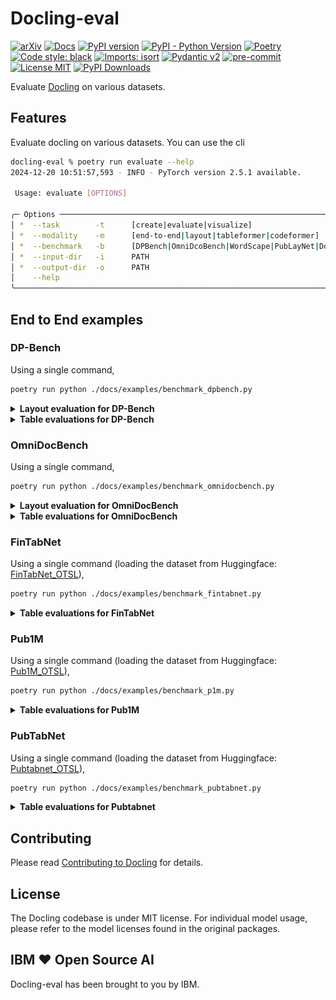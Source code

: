 # Docling-eval


[![arXiv](https://img.shields.io/badge/arXiv-2408.09869-b31b1b.svg)](https://arxiv.org/abs/2408.09869)
[![Docs](https://img.shields.io/badge/docs-live-brightgreen)](https://ds4sd.github.io/docling/)
[![PyPI version](https://img.shields.io/pypi/v/docling)](https://pypi.org/project/docling/)
[![PyPI - Python Version](https://img.shields.io/pypi/pyversions/docling)](https://pypi.org/project/docling/)
[![Poetry](https://img.shields.io/endpoint?url=https://python-poetry.org/badge/v0.json)](https://python-poetry.org/)
[![Code style: black](https://img.shields.io/badge/code%20style-black-000000.svg)](https://github.com/psf/black)
[![Imports: isort](https://img.shields.io/badge/%20imports-isort-%231674b1?style=flat&labelColor=ef8336)](https://pycqa.github.io/isort/)
[![Pydantic v2](https://img.shields.io/endpoint?url=https://raw.githubusercontent.com/pydantic/pydantic/main/docs/badge/v2.json)](https://pydantic.dev)
[![pre-commit](https://img.shields.io/badge/pre--commit-enabled-brightgreen?logo=pre-commit&logoColor=white)](https://github.com/pre-commit/pre-commit)
[![License MIT](https://img.shields.io/github/license/DS4SD/docling)](https://opensource.org/licenses/MIT)
[![PyPI Downloads](https://static.pepy.tech/badge/docling/month)](https://pepy.tech/projects/docling)

Evaluate [Docling](https://github.com/DS4SD/docling) on various datasets.

## Features

Evaluate docling on various datasets. You can use the cli

```sh
docling-eval % poetry run evaluate --help
2024-12-20 10:51:57,593 - INFO - PyTorch version 2.5.1 available.

 Usage: evaluate [OPTIONS]

╭─ Options ───────────────────────────────────────────────────────────────────────────────────────────────────────────────────────────────────────────────────────────────────────────────────────────────────────────────────────────────────╮
│ *  --task        -t      [create|evaluate|visualize]                                                                Evaluation task [default: None] [required]                                                                              │
│ *  --modality    -m      [end-to-end|layout|tableformer|codeformer]                                                 Evaluation modality [default: None] [required]                                                                          │
│ *  --benchmark   -b      [DPBench|OmniDcoBench|WordScape|PubLayNet|DocLayNet|Pub1M|PubTabNet|FinTabNet|WikiTabNet]  Benchmark name [default: None] [required]                                                                               │
│ *  --input-dir   -i      PATH                                                                                       Input directory [default: None] [required]                                                                              │
│ *  --output-dir  -o      PATH                                                                                       Output directory [default: None] [required]                                                                             │
│    --help                                                                                                           Show this message and exit.                                                                                             │
╰─────────────────────────────────────────────────────────────────────────────────────────────────────────────────────────────────────────────────────────────────────────────────────────────────────────────────────────────────────────────╯
```

## End to End examples

### DP-Bench

Using a single command,

```sh
poetry run python ./docs/examples/benchmark_dpbench.py
```

<details>
<summary><b>Layout evaluation for DP-Bench</b></summary>
<br>

👉 Create the dataset,

```sh
poetry run evaluate -t create -m layout -b DPBench -i <location-of-dpbench> -o ./benchmarks/dpbench-layout
```

👉 Evaluate the dataset,

```sh
poetry run evaluate -t evaluate -m layout -b DPBench -i ./benchmarks/dpbench-layout -o ./benchmarks/dpbench-layout
```

| id |          label | MaP[0.5:0.95] |
| -- | -------------- | ------------- |
|  0 |    page_header |         0.151 |
|  1 |           text |         0.678 |
|  2 | section_header |         0.443 |
|  3 |       footnote |         0.221 |
|  4 |        picture |         0.761 |
|  5 |        caption |         0.458 |
|  6 |    page_footer |         0.344 |
|  7 | document_index |         0.755 |
|  8 |        formula |         0.066 |
|  9 |          table |         0.891 |
</details>

<details>
<summary><b>Table evaluations for DP-Bench</b></summary>
<br>

👉 Create the dataset,

```sh
poetry run evaluate -t create -m tableformer -b DPBench -i ./benchmarks/dpbench-original -o ./benchmarks/dpbench-dataset/tableformer
```

👉 Evaluate the dataset,

```sh
poetry run evaluate -t evaluate -m tableformer -b DPBench -i ./benchmarks/dpbench-dataset/tableformer -o ./benchmarks/dpbench-dataset/tableformer
```

👉 Visualise the dataset,

```sh
poetry run evaluate -t visualize -m tableformer -b DPBench -i ./benchmarks/dpbench-dataset/tableformer -o ./benchmarks/dpbench-dataset/tableformer
```

The final result can be visualised as,

![DPBench_TEDS](./docs/evaluations/evaluation_DPBench_tableformer.png)
</details>

### OmniDocBench

Using a single command,

```sh
poetry run python ./docs/examples/benchmark_omnidocbench.py
```

<details>
<summary><b>Layout evaluation for OmniDocBench</b></summary>
<br>

👉 Create the dataset,

```sh
poetry run evaluate -t create -m layout -b OmniDocBench -i ./benchmarks/omnidocbench-original -o ./benchmarks/omnidocbench-dataset/layout
```

👉 Evaluate the dataset,

```sh
poetry run evaluate -t evaluate -m layout -b OmniDocBench -i ./benchmarks/omnidocbench-dataset/layout -o ./benchmarks/omnidocbench-dataset/layout
```

👉 Visualise the dataset,

```sh
poetry run evaluate -t visualize -m tableformer -b OmniDocBench -i ./benchmarks/OmniDocBench-dataset/layout -o ./benchmarks/OmniDocBench-dataset/layout
```

|   index | label          |   Class mAP[0.5:0.95] |
|---------|----------------|-----------------------|
|      00 | picture        |                 0.293 |
|      01 | section_header |                 0.131 |
|      02 | text           |                 0.24  |
|      03 | footnote       |                 0.025 |
|      04 | caption        |                 0.107 |
|      05 | table          |                 0.693 |
|      06 | page_header    |                 0.1   |
|      07 | page_footer    |                 0.161 |
|      08 | formula        |                 0.038 |
</details>

<details>
<summary><b>Table evaluations for OmniDocBench</b></summary>
<br>

👉 Create the dataset,

```sh
poetry run evaluate -t create -m tableformer -b OmniDocBench -i ./benchmarks/omnidocbench-original -o ./benchmarks/omnidocbench-dataset/tableformer
```

👉 Evaluate the dataset,

```sh
poetry run evaluate -t evaluate -m tableformer -b OmniDocBench -i ./benchmarks/omnidocbench-dataset/tableformer -o ./benchmarks/omnidocbench-dataset/tableformer
```

👉 Visualise the dataset,

```sh
poetry run evaluate -t visualize -m tableformer -b OmniDocBench -i ./benchmarks/OmniDocBench-dataset/tableformer -o ./benchmarks/OmniDocBench-dataset/tableformer
```

The final result can be visualised as,

|   x0<=TEDS |   TEDS<=x1 |   prob [%] |   acc [%] |   1-acc [%] |   total |
|------------|------------|------------|-----------|-------------|---------|
|       0    |       0.05 |       0.61 |      0    |      100    |       2 |
|       0.05 |       0.1  |       0    |      0.61 |       99.39 |       0 |
|       0.1  |       0.15 |       0.61 |      0.61 |       99.39 |       2 |
|       0.15 |       0.2  |       0    |      1.21 |       98.79 |       0 |
|       0.2  |       0.25 |       1.82 |      1.21 |       98.79 |       6 |
|       0.25 |       0.3  |       1.82 |      3.03 |       96.97 |       6 |
|       0.3  |       0.35 |       1.52 |      4.85 |       95.15 |       5 |
|       0.35 |       0.4  |       1.21 |      6.36 |       93.64 |       4 |
|       0.4  |       0.45 |       0.91 |      7.58 |       92.42 |       3 |
|       0.45 |       0.5  |       0.61 |      8.48 |       91.52 |       2 |
|       0.5  |       0.55 |       0.91 |      9.09 |       90.91 |       3 |
|       0.55 |       0.6  |       2.42 |     10    |       90    |       8 |
|       0.6  |       0.65 |       2.73 |     12.42 |       87.58 |       9 |
|       0.65 |       0.7  |       4.24 |     15.15 |       84.85 |      14 |
|       0.7  |       0.75 |       8.18 |     19.39 |       80.61 |      27 |
|       0.75 |       0.8  |       9.39 |     27.58 |       72.42 |      31 |
|       0.8  |       0.85 |      10.91 |     36.97 |       63.03 |      36 |
|       0.85 |       0.9  |      11.21 |     47.88 |       52.12 |      37 |
|       0.9  |       0.95 |      23.64 |     59.09 |       40.91 |      78 |
|       0.95 |       1    |      17.27 |     82.73 |       17.27 |      57 |
</details>

### FinTabNet

Using a single command (loading the dataset from Huggingface: [FinTabNet_OTSL](https://huggingface.co/datasets/ds4sd/FinTabNet_OTSL)),

```sh
poetry run python ./docs/examples/benchmark_fintabnet.py
```

<details>
<summary><b>Table evaluations for FinTabNet</b></summary>
<br>

👉 Evaluate the dataset,

```sh
poetry run evaluate -t evaluate -m tableformer -b FinTabNet -i ./benchmarks/fintabnet-dataset/tableformer -o ./benchmarks/fintabnet-dataset/tableformer
```

👉 Visualise the dataset,

```sh
poetry run evaluate -t visualize -m tableformer -b FinTabNet -i ./benchmarks/fintabnet-dataset/tableformer -o ./benchmarks/fintabnet-dataset/tableformer
```

The final result (struct only here) can be visualised as,

|   x0<=TEDS |   TEDS<=x1 |   prob [%] |   acc [%] |   1-acc [%] |   total |
|------------|------------|------------|-----------|-------------|---------|
|       0    |       0.05 |       0    |      0    |      100    |       0 |
|       0.05 |       0.1  |       0.01 |      0    |      100    |       1 |
|       0.1  |       0.15 |       0.01 |      0.01 |       99.99 |       1 |
|       0.15 |       0.2  |       0.02 |      0.02 |       99.98 |       2 |
|       0.2  |       0.25 |       0    |      0.04 |       99.96 |       0 |
|       0.25 |       0.3  |       0    |      0.04 |       99.96 |       0 |
|       0.3  |       0.35 |       0    |      0.04 |       99.96 |       0 |
|       0.35 |       0.4  |       0    |      0.04 |       99.96 |       0 |
|       0.4  |       0.45 |       0.02 |      0.04 |       99.96 |       2 |
|       0.45 |       0.5  |       0.1  |      0.06 |       99.94 |      10 |
|       0.5  |       0.55 |       0.1  |      0.15 |       99.85 |      10 |
|       0.55 |       0.6  |       0.24 |      0.25 |       99.75 |      25 |
|       0.6  |       0.65 |       0.47 |      0.49 |       99.51 |      49 |
|       0.65 |       0.7  |       1.04 |      0.96 |       99.04 |     108 |
|       0.7  |       0.75 |       2.44 |      2    |       98    |     254 |
|       0.75 |       0.8  |       4.65 |      4.44 |       95.56 |     483 |
|       0.8  |       0.85 |      13.71 |      9.09 |       90.91 |    1425 |
|       0.85 |       0.9  |      21.2  |     22.8  |       77.2  |    2204 |
|       0.9  |       0.95 |      28.48 |     43.99 |       56.01 |    2961 |
|       0.95 |       1    |      27.53 |     72.47 |       27.53 |    2862 |
</details>

### Pub1M

Using a single command (loading the dataset from Huggingface: [Pub1M_OTSL](https://huggingface.co/datasets/ds4sd/Pub1M_OTSL)),

```sh
poetry run python ./docs/examples/benchmark_p1m.py
```

<details>
<summary><b>Table evaluations for Pub1M</b></summary>
<br>

👉 Evaluate the dataset,

```sh
poetry run evaluate -t evaluate -m tableformer -b Pub1M -i ./benchmarks/Pub1M-dataset/tableformer -o ./benchmarks/Pub1M-dataset/tableformer
```

👉 Visualise the dataset,

```sh
poetry run evaluate -t visualize -m tableformer -b Pub1M -i ./benchmarks/Pub1M-dataset/tableformer -o ./benchmarks/Pub1M-dataset/tableformer
```

|   x0<=TEDS |   TEDS<=x1 |   prob [%] |   acc [%] |   1-acc [%] |   total |
|------------|------------|------------|-----------|-------------|---------|
|       0    |       0.05 |        1.3 |       0   |       100   |      13 |
|       0.05 |       0.1  |        0.8 |       1.3 |        98.7 |       8 |
|       0.1  |       0.15 |        0.2 |       2.1 |        97.9 |       2 |
|       0.15 |       0.2  |        0.2 |       2.3 |        97.7 |       2 |
|       0.2  |       0.25 |        0   |       2.5 |        97.5 |       0 |
|       0.25 |       0.3  |        0   |       2.5 |        97.5 |       0 |
|       0.3  |       0.35 |        0.3 |       2.5 |        97.5 |       3 |
|       0.35 |       0.4  |        0   |       2.8 |        97.2 |       0 |
|       0.4  |       0.45 |        0.1 |       2.8 |        97.2 |       1 |
|       0.45 |       0.5  |        0.3 |       2.9 |        97.1 |       3 |
|       0.5  |       0.55 |        0.8 |       3.2 |        96.8 |       8 |
|       0.55 |       0.6  |        1.6 |       4   |        96   |      16 |
|       0.6  |       0.65 |        1.6 |       5.6 |        94.4 |      16 |
|       0.65 |       0.7  |        2.3 |       7.2 |        92.8 |      23 |
|       0.7  |       0.75 |        4.6 |       9.5 |        90.5 |      46 |
|       0.75 |       0.8  |       10.8 |      14.1 |        85.9 |     108 |
|       0.8  |       0.85 |       15.3 |      24.9 |        75.1 |     153 |
|       0.85 |       0.9  |       21.6 |      40.2 |        59.8 |     216 |
|       0.9  |       0.95 |       22.9 |      61.8 |        38.2 |     229 |
|       0.95 |       1    |       15.3 |      84.7 |        15.3 |     153 |
</details>

### PubTabNet

Using a single command (loading the dataset from Huggingface: [Pubtabnet_OTSL](https://huggingface.co/datasets/ds4sd/Pubtabnet_OTSL)),

```sh
poetry run python ./docs/examples/benchmark_pubtabnet.py
```

<details>
<summary><b>Table evaluations for Pubtabnet</b></summary>
<br>

👉 Evaluate the dataset,

```sh
poetry run evaluate -t evaluate -m tableformer -b Pubtabnet -i ./benchmarks/pubtabnet-dataset/tableformer -o ./benchmarks/pubtabnet-dataset/tableformer
```

👉 Visualise the dataset,

```sh
poetry run evaluate -t visualize -m tableformer -b Pubtabnet -i ./benchmarks/pubtabnet-dataset/tableformer -o ./benchmarks/pubtabnet-dataset/tableformer
```

The final result (struct only here) can be visualised as,

|   x0<=TEDS |   TEDS<=x1 |   prob [%] |   acc [%] |   1-acc [%] |   total |
|------------|------------|------------|-----------|-------------|---------|
|       0    |       0.05 |       0    |      0    |      100    |       0 |
|       0.05 |       0.1  |       0.01 |      0    |      100    |       1 |
|       0.1  |       0.15 |       0.01 |      0.01 |       99.99 |       1 |
|       0.15 |       0.2  |       0.02 |      0.02 |       99.98 |       2 |
|       0.2  |       0.25 |       0    |      0.04 |       99.96 |       0 |
|       0.25 |       0.3  |       0    |      0.04 |       99.96 |       0 |
|       0.3  |       0.35 |       0    |      0.04 |       99.96 |       0 |
|       0.35 |       0.4  |       0    |      0.04 |       99.96 |       0 |
|       0.4  |       0.45 |       0.02 |      0.04 |       99.96 |       2 |
|       0.45 |       0.5  |       0.1  |      0.06 |       99.94 |      10 |
|       0.5  |       0.55 |       0.1  |      0.15 |       99.85 |      10 |
|       0.55 |       0.6  |       0.24 |      0.25 |       99.75 |      25 |
|       0.6  |       0.65 |       0.47 |      0.49 |       99.51 |      49 |
|       0.65 |       0.7  |       1.04 |      0.96 |       99.04 |     108 |
|       0.7  |       0.75 |       2.44 |      2    |       98    |     254 |
|       0.75 |       0.8  |       4.65 |      4.44 |       95.56 |     483 |
|       0.8  |       0.85 |      13.71 |      9.09 |       90.91 |    1425 |
|       0.85 |       0.9  |      21.2  |     22.8  |       77.2  |    2204 |
|       0.9  |       0.95 |      28.48 |     43.99 |       56.01 |    2961 |
|       0.95 |       1    |      27.53 |     72.47 |       27.53 |    2862 |
</details>

## Contributing

Please read [Contributing to Docling](https://github.com/DS4SD/docling/blob/main/CONTRIBUTING.md) for details.

## License

The Docling codebase is under MIT license.
For individual model usage, please refer to the model licenses found in the original packages.

## IBM ❤️ Open Source AI

Docling-eval has been brought to you by IBM.
